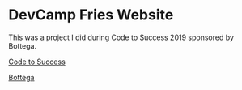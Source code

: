 # DevCamp Fries Website

This was a project I did during Code to Success 2019 sponsored by Bottega.

[Code to Success](https://www.ctsutah.com/)

[Bottega](https://bottega.tech/)
